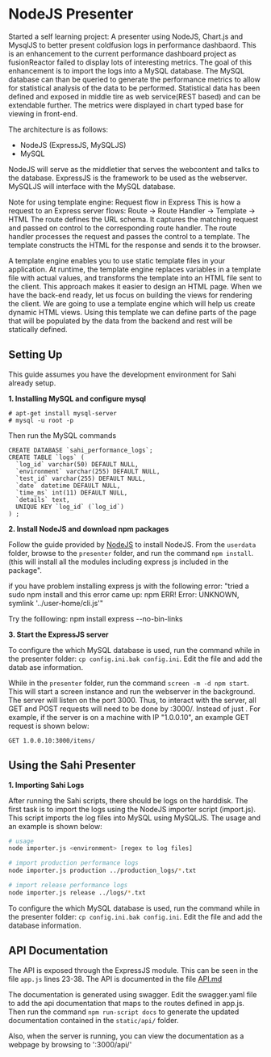 # NodeJS Presenter 
Started a self learning project: A presenter using NodeJS, Chart.js and MysqlJS to better present coldfusion logs in performance dashbaord. This is an enhancement to the current performance dashboard project as fusionReactor failed to display lots of interesting metrics. The goal of this enhancement is to import the logs into a MySQL database. The MySQL database can than be queried to generate the performance metrics to allow for statistical analysis of the data to be performed. Statistical data has been defined and exposed in middle tire as web service(REST based) and can be extendable further. The metrics were displayed in chart typed base for viewing in front-end. 

The architecture is as follows:
* NodeJS (ExpressJS, MySQLJS)
* MySQL

NodeJS will serve as the middletier that serves the webcontent and talks to the database. ExpressJS is the framework to be used as the webserver. MySQLJS will interface with the MySQL database. 

Note for using template engine:
Request flow in Express
This is how a request to an Express server flows:
Route → Route Handler → Template → HTML
The route defines the URL schema. It captures the matching request and passed on control to the corresponding route handler. The route handler processes the request and passes the control to a template. The template constructs the HTML for the response and sends it to the browser.

A template engine enables you to use static template files in your application. At runtime, the template engine replaces variables in a template file with actual values, and transforms the template into an HTML file sent to the client. This approach makes it easier to design an HTML page. When we have the back-end ready, let us focus on building the views for rendering the client. We are going to use a template engine which will help us create dynamic HTML views. Using this template we can define parts of the page that will be populated by the data from the backend and rest will be statically defined. 


## Setting Up
This guide assumes you have the development environment for Sahi already setup.

**1. Installing MySQL and configure mysql**
```
# apt-get install mysql-server
# mysql -u root -p
```
Then run the MySQL commands
```mysql
CREATE DATABASE `sahi_performance_logs`;
CREATE TABLE `logs` (
  `log_id` varchar(50) DEFAULT NULL,
  `environment` varchar(255) DEFAULT NULL,
  `test_id` varchar(255) DEFAULT NULL,
  `date` datetime DEFAULT NULL,
  `time_ms` int(11) DEFAULT NULL,
  `details` text,
  UNIQUE KEY `log_id` (`log_id`)
) ;
```

**2. Install NodeJS and download npm packages**

Follow the guide provided by [NodeJS][1] to install NodeJS.
From the `userdata` folder, browse to the `presenter` folder, and run the command `npm install`.(this will install all the modules including express js included in the package".

if you have problem installing express js with the following error:
"tried a sudo npm install and this error came up:
npm ERR! Error: UNKNOWN, symlink '../user-home/cli.js'" 

Try the folllowing:
npm install express --no-bin-links


**3. Start the ExpressJS server**

To configure the which MySQL database is used, run the command while in the presenter folder: `cp config.ini.bak config.ini`. Edit the file and add the datab
ase information.

While in the `presenter` folder, run the command `screen -m -d npm start`. This will start a screen instance and run the webserver in the background. The server will listen on the port 3000. Thus, to interact with the server, all GET and POST requests will need to be done by <ip>:3000/. Instead of just <ip>. For example, if the server is on a machine with IP "1.0.0.10", an example GET request is shown below:

```
GET 1.0.0.10:3000/items/ 
``` 

## Using the Sahi Presenter

**1. Importing Sahi Logs**

After running the Sahi scripts, there should be logs on the harddisk. The first task is to import the logs using the NodeJS importer script (import.js). This script imports the log files into MySQL using MySQLJS. The usage and an example is shown below:
```bash
# usage
node importer.js <environment> [regex to log files]

# import production performance logs
node importer.js production ../production_logs/*.txt

# import release performance logs
node importer.js release ../logs/*.txt
```
To configure the which MySQL database is used, run the command while in the presenter folder: `cp config.ini.bak config.ini`. Edit the file and add the database information.

## API Documentation

The API is exposed through the ExpressJS module. This can be seen in the file `app.js` lines 23-38. The API is documented in the file [API.md](static/api/index.html)

The documentation is generated using swagger. Edit the swagger.yaml file to add the api documentation that maps to the routes defined in app.js. Then run the command `npm run-script docs` to generate the updated documentation contained in the `static/api/` folder.

Also, when the server is running, you can view the documentation as a webpage by browsing to '<ip>:3000/api/'

[1]: https://nodejs.org/en/download/package-manager/

